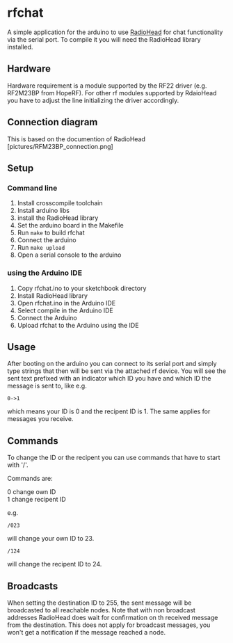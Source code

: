 # rfchat

A simple application for the arduino to use [RadioHead](https://github.com/PaulStoffregen/RadioHead) for chat functionality via the serial port. To compile it you will need the RadioHead library installed.

## Hardware
Hardware requirement is a module supported by the RF22 driver (e.g. RF2M23BP from HopeRF). For other rf modules supported by RdaioHead you have to adjust the line initializing the driver accordingly.

## Connection diagram
This is based on the documention of RadioHead
[pictures/RFM23BP_connection.png]

## Setup
### Command line
1. Install crosscompile toolchain
2. Install arduino libs
3. install the RadioHead library
4. Set the arduino board in the Makefile
5. Run `make` to build rfchat
6. Connect the arduino
7. Run `make upload`
8. Open a serial console to the arduino

### using the Arduino IDE
1. Copy rfchat.ino to your sketchbook directory
2. Install RadioHead library
3. Open rfchat.ino in the Arduino IDE
4. Select compile in the Arduino IDE
5. Connect the Arduino
6. Upload rfchat to the Arduino using the IDE


## Usage
After booting on the arduino you can connect to its serial port and simply type strings that then will be sent via the attached rf device. You will see the sent text prefixed with an indicator which ID you have and which ID the message is sent to, like e.g.

```
0->1
```

which means your ID is 0 and the recipent ID is 1. 
The same applies for messages you receive.

## Commands
To change the ID or the recipent you can use commands that have to start with '/'.

Commands are:

0 change own ID<br>
1 change recipent ID

e.g.

```
/023
```

will change your own ID to 23.

```
/124
```

will change the recipent ID to 24.

## Broadcasts
When setting the destination ID to 255, the sent message will be broadcasted to all reachable nodes. Note that with non broadcast addresses RadioHead does wait for confirmation on th received message from the destination. This does not apply for broadcast messages, you won't get a notification if the message reached a node.
